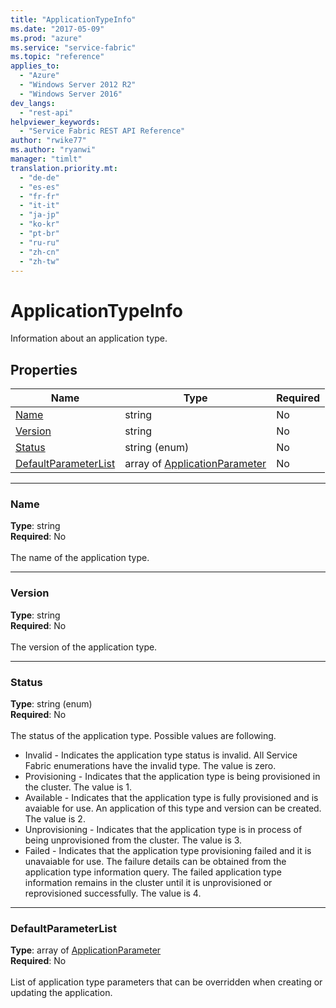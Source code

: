 ```yaml
---
title: "ApplicationTypeInfo"
ms.date: "2017-05-09"
ms.prod: "azure"
ms.service: "service-fabric"
ms.topic: "reference"
applies_to: 
  - "Azure"
  - "Windows Server 2012 R2"
  - "Windows Server 2016"
dev_langs: 
  - "rest-api"
helpviewer_keywords: 
  - "Service Fabric REST API Reference"
author: "rwike77"
ms.author: "ryanwi"
manager: "timlt"
translation.priority.mt: 
  - "de-de"
  - "es-es"
  - "fr-fr"
  - "it-it"
  - "ja-jp"
  - "ko-kr"
  - "pt-br"
  - "ru-ru"
  - "zh-cn"
  - "zh-tw"
---
```

# ApplicationTypeInfo

Information about an application type.

## Properties
| Name | Type | Required |
| --- | --- | --- |
| [Name](#name) | string | No |
| [Version](#version) | string | No |
| [Status](#status) | string (enum) | No |
| [DefaultParameterList](#defaultparameterlist) | array of [ApplicationParameter](sfclient-v56-model-applicationparameter.md) | No |

____
### Name
__Type__: string <br/>
__Required__: No<br/>
<br/>
The name of the application type.

____
### Version
__Type__: string <br/>
__Required__: No<br/>
<br/>
The version of the application type.

____
### Status
__Type__: string (enum) <br/>
__Required__: No<br/>
<br/>
The status of the application type. Possible values are following.

  - Invalid - Indicates the application type status is invalid. All Service Fabric enumerations have the invalid type. The value is zero.
  - Provisioning - Indicates that the application type is being provisioned in the cluster. The value is 1.
  - Available - Indicates that the application type is fully provisioned and is avaiable for use. An application of this type and version can be created. The value is 2.
  - Unprovisioning - Indicates that the application type is in process of being unprovisioned from the cluster. The value is 3.
  - Failed - Indicates that the application type provisioning failed and it is unavaiable for use. The failure details can be obtained from the application type information query. The failed application type information remains in the cluster until it is unprovisioned or reprovisioned successfully. The value is 4.


____
### DefaultParameterList
__Type__: array of [ApplicationParameter](sfclient-v56-model-applicationparameter.md) <br/>
__Required__: No<br/>
<br/>
List of application type parameters that can be overridden when creating or updating the application.
